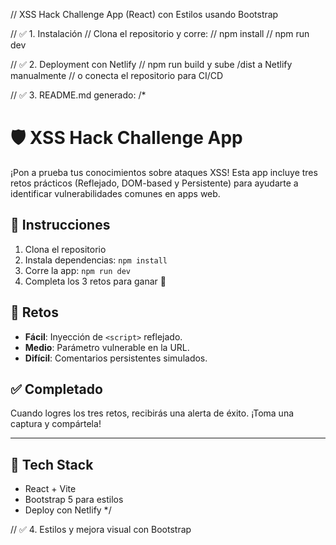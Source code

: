 // XSS Hack Challenge App (React) con Estilos usando Bootstrap

// ✅ 1. Instalación
// Clona el repositorio y corre:
// npm install
// npm run dev

// ✅ 2. Deployment con Netlify
// npm run build y sube /dist a Netlify manualmente
// o conecta el repositorio para CI/CD

// ✅ 3. README.md generado:
/*

# 🛡️ XSS Hack Challenge App

¡Pon a prueba tus conocimientos sobre ataques XSS! Esta app incluye tres retos prácticos (Reflejado, DOM-based y Persistente) para ayudarte a identificar vulnerabilidades comunes en apps web.

## 🚀 Instrucciones

1. Clona el repositorio
2. Instala dependencias: `npm install`
3. Corre la app: `npm run dev`
4. Completa los 3 retos para ganar 🎉

## 🧪 Retos

- **Fácil**: Inyección de `<script>` reflejado.
- **Medio**: Parámetro vulnerable en la URL.
- **Difícil**: Comentarios persistentes simulados.

## ✅ Completado

Cuando logres los tres retos, recibirás una alerta de éxito. ¡Toma una captura y compártela!

---

## 🧰 Tech Stack

- React + Vite
- Bootstrap 5 para estilos
- Deploy con Netlify
*/

// ✅ 4. Estilos y mejora visual con Bootstrap
